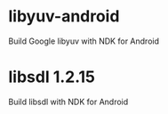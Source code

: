 libyuv-android
==============

Build Google libyuv with NDK for Android

libsdl 1.2.15
==============

Build libsdl with NDK for Android
